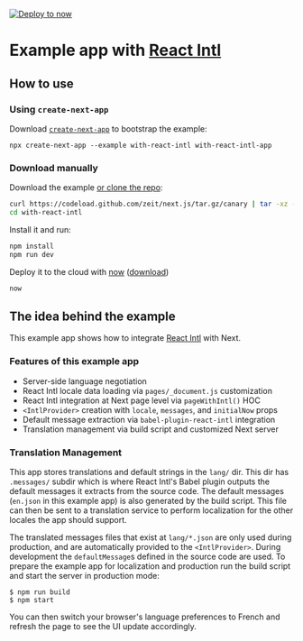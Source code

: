 [![Deploy to now](https://deploy.now.sh/static/button.svg)](https://deploy.now.sh/?repo=https://github.com/zeit/next.js/tree/master/examples/with-react-intl)
# Example app with [React Intl][]

## How to use

### Using `create-next-app`

Download [`create-next-app`](https://github.com/segmentio/create-next-app) to bootstrap the example:

```
npx create-next-app --example with-react-intl with-react-intl-app
```

### Download manually

Download the example [or clone the repo](https://github.com/zeit/next.js.git):

```bash
curl https://codeload.github.com/zeit/next.js/tar.gz/canary | tar -xz --strip=2 next.js-canary/examples/with-react-intl
cd with-react-intl
```

Install it and run:

```bash
npm install
npm run dev
```

Deploy it to the cloud with [now](https://zeit.co/now) ([download](https://zeit.co/download))

```bash
now
```

## The idea behind the example

This example app shows how to integrate [React Intl][] with Next.

### Features of this example app

- Server-side language negotiation
- React Intl locale data loading via `pages/_document.js` customization
- React Intl integration at Next page level via `pageWithIntl()` HOC
- `<IntlProvider>` creation with `locale`, `messages`, and `initialNow` props
- Default message extraction via `babel-plugin-react-intl` integration
- Translation management via build script and customized Next server

### Translation Management

This app stores translations and default strings in the `lang/` dir. This dir has `.messages/` subdir which is where React Intl's Babel plugin outputs the default messages it extracts from the source code. The default messages (`en.json` in this example app) is also generated by the build script. This file can then be sent to a translation service to perform localization for the other locales the app should support.

The translated messages files that exist at `lang/*.json` are only used during production, and are automatically provided to the `<IntlProvider>`. During development the `defaultMessage`s defined in the source code are used. To prepare the example app for localization and production run the build script and start the server in production mode:

```
$ npm run build
$ npm start
```

You can then switch your browser's language preferences to French and refresh the page to see the UI update accordingly.

[React Intl]: https://github.com/yahoo/react-intl
